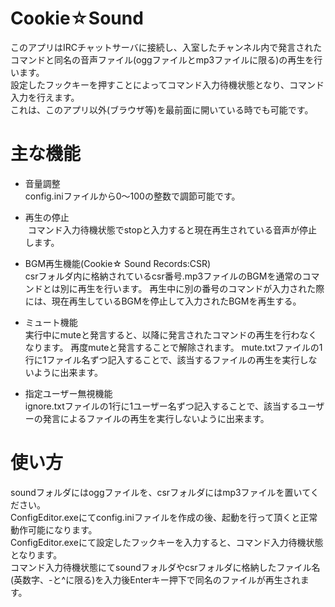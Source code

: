 # Cookie☆Sound
このアプリはIRCチャットサーバに接続し、入室したチャンネル内で発言されたコマンドと同名の音声ファイル(oggファイルとmp3ファイルに限る)の再生を行います。<br>
設定したフックキーを押すことによってコマンド入力待機状態となり、コマンド入力を行えます。<br>
これは、このアプリ以外(ブラウザ等)を最前面に開いている時でも可能です。


# 主な機能

 - 音量調整<br>
 config.iniファイルから0～100の整数で調節可能です。

 - 再生の停止<br>
 コマンド入力待機状態でstopと入力すると現在再生されている音声が停止します。

 - BGM再生機能(Cookie☆ Sound Records:CSR)<br>
 csrフォルダ内に格納されているcsr番号.mp3ファイルのBGMを通常のコマンドとは別に再生を行います。
 再生中に別の番号のコマンドが入力された際には、現在再生しているBGMを停止して入力されたBGMを再生する。

 - ミュート機能<br>
 実行中にmuteと発言すると、以降に発言されたコマンドの再生を行わなくなります。
 再度muteと発言することで解除されます。
 mute.txtファイルの1行に1ファイル名ずつ記入することで、該当するファイルの再生を実行しないように出来ます。

 - 指定ユーザー無視機能<br>
 ignore.txtファイルの1行に1ユーザー名ずつ記入することで、該当するユーザーの発言によるファイルの再生を実行しないように出来ます。
 

# 使い方
soundフォルダにはoggファイルを、csrフォルダにはmp3ファイルを置いてください。<br>
ConfigEditor.exeにてconfig.iniファイルを作成の後、起動を行って頂くと正常動作可能になります。<br>
ConfigEditor.exeにて設定したフックキーを入力すると、コマンド入力待機状態となります。<br>
コマンド入力待機状態にてsoundフォルダやcsrフォルダに格納したファイル名(英数字、-と^に限る)を入力後Enterキー押下で同名のファイルが再生されます。
